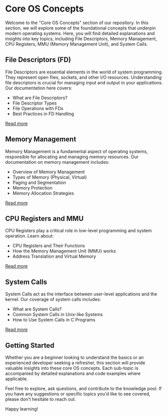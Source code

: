 # Core OS Concepts

Welcome to the "Core OS Concepts" section of our repository. In this section, we will explore some of the foundational concepts that underpin modern operating systems. Here, you will find detailed explanations and insights into key topics, including File Descriptors, Memory Management, CPU Registers, MMU (Memory Management Unit), and System Calls.

## File Descriptors (FD)

File Descriptors are essential elements in the world of system programming. They represent open files, sockets, and other I/O resources. Understanding file descriptors is crucial for managing input and output in your applications. Our documentation here covers:

- What are File Descriptors?
- File Descriptor Types
- File Operations with FDs
- Best Practices in FD Handling

[Read more](file_descriptors.md)

## Memory Management

Memory Management is a fundamental aspect of operating systems, responsible for allocating and managing memory resources. Our documentation on memory management includes:

- Overview of Memory Management
- Types of Memory (Physical, Virtual)
- Paging and Segmentation
- Memory Protection
- Memory Allocation Strategies

[Read more](memory_management.md)

## CPU Registers and MMU

CPU Registers play a critical role in low-level programming and system operation. Learn about:

- CPU Registers and Their Functions
- How the Memory Management Unit (MMU) works
- Address Translation and Virtual Memory

[Read more](cpu_registers_mmu.md)

## System Calls

System Calls act as the interface between user-level applications and the kernel. Our coverage of system calls includes:

- What are System Calls?
- Common System Calls in Unix-like Systems
- How to Use System Calls in C Programs

[Read more](system_calls.md)

## Getting Started

Whether you are a beginner looking to understand the basics or an experienced developer seeking a refresher, this section will provide valuable insights into these core OS concepts. Each sub-topic is accompanied by detailed explanations and code examples where applicable.

Feel free to explore, ask questions, and contribute to the knowledge pool. If you have any suggestions or specific topics you'd like to see covered, please don't hesitate to reach out.

Happy learning!


